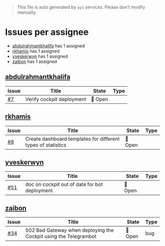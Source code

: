 > This file is auto generated by `ays` services. Please don't modify manually.

# Issues per assignee
- [abdulrahmantkhalifa](#abdulrahmantkhalifa) has 1 assigned
- [rkhamis](#rkhamis) has 1 assigned
- [yveskerwyn](#yveskerwyn) has 1 assigned
- [zaibon](#zaibon) has 1 assigned



## [abdulrahmantkhalifa](https://github.com/abdulrahmantkhalifa)

|Issue|Title|State|Type|
|-----|-----|-----|----|
|[#7](https://github.com/jumpscale/jscockpit/issues/7)|Verify cockpit deployment|:red_circle: Open||


## [rkhamis](https://github.com/rkhamis)

|Issue|Title|State|Type|
|-----|-----|-----|----|
|[#8](https://github.com/jumpscale/jscockpit/issues/8)|Create dashboard templates for different types of statistics|:red_circle: Open||


## [yveskerwyn](https://github.com/yveskerwyn)

|Issue|Title|State|Type|
|-----|-----|-----|----|
|[#51](https://github.com/jumpscale/jscockpit/issues/51)|doc on cockpit out of date for bot deployment|:red_circle: Open||


## [zaibon](https://github.com/zaibon)

|Issue|Title|State|Type|
|-----|-----|-----|----|
|[#34](https://github.com/jumpscale/jscockpit/issues/34)|502 Bad Gateway when deploying the Cockpit using the Telegrambot|:red_circle: Open|bug|

